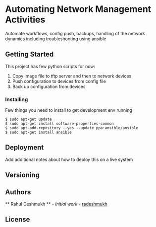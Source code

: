 # Automating Network Management Activities

Automate workflows, config push, backups, handling of the network dynamics including troubleshooting using ansible

## Getting Started

This project has few python scripts for now:
1. Copy image file to tftp server and then to network devices
2. Push configuration to devices from config file
3. Back up configuration from devices

### Installing

Few things you need to install to get development env running

```
$ sudo apt-get update
$ sudo apt-get install software-properties-common
$ sudo apt-add-repository --yes --update ppa:ansible/ansible
$ sudo apt-get install ansible
```

## Deployment

Add additional notes about how to deploy this on a live system

## Versioning



## Authors

** Rahul Deshmukh ** - *Initial work* - [radeshmukh](https://github.com/radeshmukh)

## License


